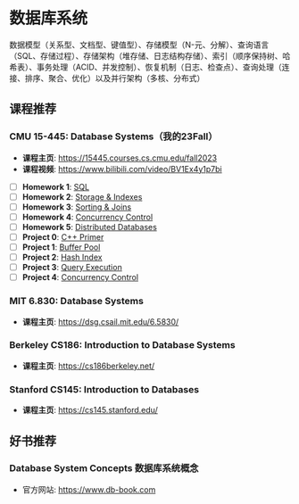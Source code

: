 # 数据库系统

数据模型（关系型、文档型、键值型）、存储模型（N-元、分解）、查询语言（SQL、存储过程）、存储架构（堆存储、日志结构存储）、索引（顺序保持树、哈希表）、事务处理（ACID、并发控制）、恢复机制（日志、检查点）、查询处理（连接、排序、聚合、优化）以及并行架构（多核、分布式）

## 课程推荐

### CMU 15-445: Database Systems（我的23Fall）

- **课程主页**: <https://15445.courses.cs.cmu.edu/fall2023>
- **课程视频**: <https://www.bilibili.com/video/BV1Ex4y1p7bi>
- [ ] **Homework 1**: [SQL](https://15445.courses.cs.cmu.edu/fall2023/homework1/)
- [ ] **Homework 2**: [Storage & Indexes](https://15445.courses.cs.cmu.edu/fall2023/files/hw2-clean.pdf)
- [ ] **Homework 3**: [Sorting & Joins](https://15445.courses.cs.cmu.edu/fall2023/files/hw3-clean.pdf)
- [ ] **Homework 4**: [Concurrency Control](https://15445.courses.cs.cmu.edu/fall2023/files/hw4-clean.pdf)
- [ ] **Homework 5**: [Distributed Databases](https://15445.courses.cs.cmu.edu/fall2023/files/hw5-clean.pdf)
- [ ] **Project 0**: [C++ Primer](https://15445.courses.cs.cmu.edu/fall2023/project0/)
- [ ] **Project 1**: [Buffer Pool](https://15445.courses.cs.cmu.edu/fall2023/project1/)
- [ ] **Project 2**: [Hash Index](https://15445.courses.cs.cmu.edu/fall2023/project2/)
- [ ] **Project 3**: [Query Execution](https://15445.courses.cs.cmu.edu/fall2023/project3/)
- [ ] **Project 4**: [Concurrency Control](https://15445.courses.cs.cmu.edu/fall2023/project4/)

### MIT 6.830: Database Systems

- **课程主页**: <https://dsg.csail.mit.edu/6.5830/>

### Berkeley CS186: Introduction to Database Systems

- **课程主页**: <https://cs186berkeley.net/>

### Stanford CS145: Introduction to Databases

- **课程主页**: <https://cs145.stanford.edu/>

## 好书推荐

### Database System Concepts 数据库系统概念

- 官方网站: <https://www.db-book.com>
